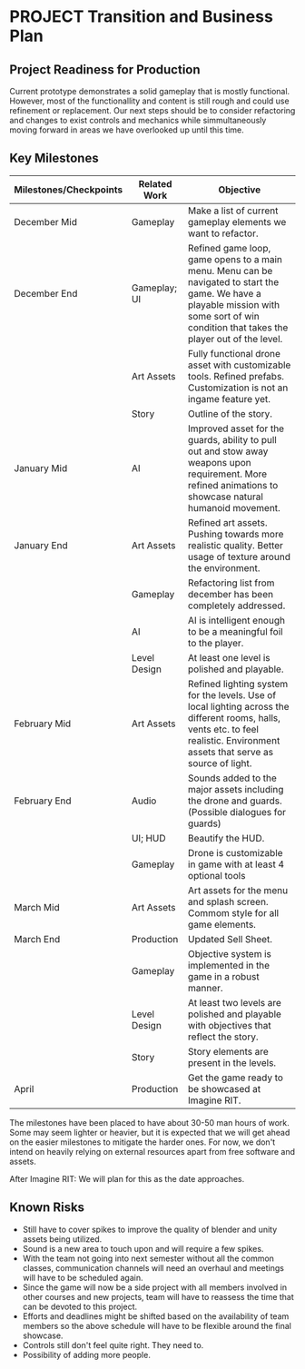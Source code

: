 # PROJECT Transition and Business Plan

## Project Readiness for Production
Current prototype demonstrates a solid gameplay that is mostly functional. However, most of the functionallity and content is still rough and could use refinement or replacement. Our next steps should be to consider refactoring and changes to exist controls and mechanics while simmultaneously moving forward in areas we have overlooked up until this time.

## Key Milestones
| Milestones/Checkpoints    | Related Work 	| Objective                                                                                                                                                                                      	|
|--------------	|--------------	|------------------------------------------------------------------------------------------------------------------------------------------------------------------------------------------------	|
| December Mid 	| Gameplay     	| Make a list of current gameplay elements we want to refactor.                                                                                                                                  	|
| December End 	| Gameplay; UI 	| Refined game loop, game opens to a main menu. Menu can be navigated to start the game. We have a playable mission with some sort of win condition that takes the player out of the level.  	|
|              	| Art Assets   	| Fully functional drone asset with customizable tools. Refined prefabs. Customization is not an ingame feature yet.                                                                           	|
|              	| Story        	| Outline of the story.                                                                                                                                                                          	|
| January Mid  	| AI           	| Improved asset for the guards, ability to pull out and stow away weapons upon requirement. More refined animations to showcase natural humanoid movement.                                  	|
| January End  	| Art Assets   	| Refined art assets. Pushing towards more realistic quality. Better usage of texture around the environment.                                                                                  	|
|              	| Gameplay     	| Refactoring list from december has been completely addressed.                                                                                                                                  	|
|              	| AI           	| AI is intelligent enough to be a meaningful foil to the player.                                                                                                                                	|
|              	| Level Design 	| At least one level is polished and playable.                                                                                                                                                   	|
| February Mid 	| Art Assets   	| Refined lighting system for the levels. Use of local lighting across the different rooms, halls, vents etc. to feel realistic. Environment assets that serve as source of light.           	|
| February End  | Audio        	| Sounds added to the major assets including the drone and guards. (Possible dialogues for guards)                                                                                             	|
|              	| UI; HUD      	| Beautify the HUD.                                                                                                                                                                              	|
|              	| Gameplay     	| Drone is customizable in game with at least 4 optional tools                                                                                                                                   	|
| March Mid    	| Art Assets   	| Art assets for the menu and splash screen. Commom style for all game elements.                                                                                                               	|
| March End    	| Production   	| Updated Sell Sheet.                                                                                                                                                                            	|
|              	| Gameplay     	| Objective system is implemented in the game in a robust manner.                                                                                                                                	|
|              	| Level Design 	| At least two levels are polished and playable with objectives that reflect the story.                                                                                                        	|
|              	| Story        	| Story elements are present in the levels.                                                                                                                                                      	|
| April        	| Production   	| Get the game ready to be showcased at Imagine RIT.                                                                                                                                             	|
The milestones have been placed to have about 30-50 man hours of work. Some may seem lighter or heavier, but it is expected that we will get ahead on the easier milestones to mitigate the harder ones. For now, we don't intend on heavily relying on external resources apart from free software and assets.

After Imagine RIT: We will plan for this as the date approaches.

## Known Risks
* Still have to cover spikes to improve the quality of blender and unity assets being utilized. 
* Sound is a new area to touch upon and will require a few spikes. 
* With the team not going into next semester without all the common classes, communication channels will need an overhaul and meetings will have to be scheduled again. 
* Since the game will now be a side project with all members involved in other courses and new projects, team will have to reassess the time that can be devoted to this project. 
* Efforts and deadlines might be shifted based on the availability of team members so the above schedule will have to be flexible around the final showcase. 
* Controls still don't feel quite right. They need to.
* Possibility of adding more people.
